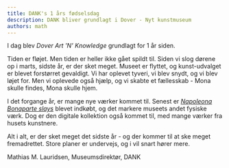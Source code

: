 ```yaml
---
title: DANK's 1 års fødselsdag
description: DANK bliver grundlagt i Dover - Nyt kunstmuseum
authors: math
---
```


I dag blev *Dover Art 'N' Knowledge* grundlagt for 1 år siden.

Tiden er fløjet. Men tiden er heller ikke gået spildt til. Siden vi slog dørene op i marts, sidste år, er der sket meget. Museet er flyttet, og kunst-udvalget er blevet forstørret gevaldigt. Vi har oplevet tyveri, vi blev snydt, og vi blev løjet for. Men vi oplevede også hjælp, og vi skabte et fællesskab - Mona skulle findes, Mona skulle hjem.
<!-- truncate -->
I det forgange år, er mange nye værker kommet til. Senest er *[Napoleona Bonaparte slays](/docs/fysiske/napo)* blevet indkøbt, og det markere museets andet fysiske værk. Dog er den digitale kollektion også kommet til, med mange værker fra husets kunstnere. 

Alt i alt, er der sket meget det sidste år - og der kommer til at ske meget fremadrettet. Store planer er undervejs, og i vil snart hører mere.

Mathias M. Lauridsen,
Museumsdirektør, DANK